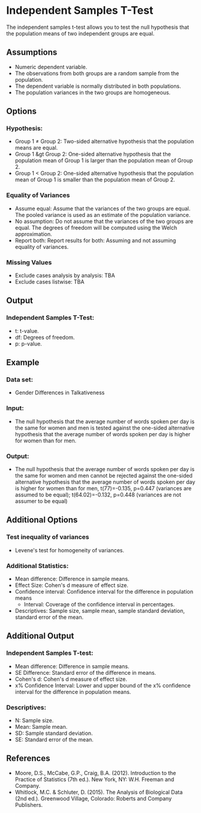 Independent Samples T-Test
==========================

The independent samples t-test allows you to test the null hypothesis that the population means of two independent groups are equal.

Assumptions
-----------
- Numeric dependent variable.
- The observations from both groups are a random sample from the population.
- The dependent variable is normally distributed in both populations.
- The population variances in the two groups are homogeneous.

Options
-------
### Hypothesis:
- Group 1 &ne; Group 2: Two-sided alternative hypothesis that the population means are equal.
- Group 1 &gt Group 2: One-sided alternative hypothesis that the population mean of Group 1 is larger than the population mean of Group 2.
- Group 1 &lt; Group 2: One-sided alternative hypothesis that the population mean of Group 1 is smaller than the population mean of Group 2.

### Equality of Variances
- Assume equal: Assume that the variances of the two groups are equal. The pooled variance is used as an estimate of the population variance.
- No assumption: Do not assume that the variances of the two groups are equal. The degrees of freedom will be computed using the Welch approximation.
- Report both: Report results for both: Assuming and not assuming equality of variances.

### Missing Values
 - Exclude cases analysis by analysis: TBA
 - Exclude cases listwise: TBA
 
Output
-------

### Independent Samples T-Test:
- t: t-value.
- df: Degrees of freedom.
- p: p-value.

Example
-------
### Data set: 
- Gender Differences in Talkativeness

### Input: 
- The null hypothesis that the average number of words spoken per day is the same for women and men is tested against the one-sided alternative hypothesis that the average 
number of words spoken per day is higher for women than for men.

### Output: 
- The null hypothesis that the average number of words spoken per day is the same for women and men cannot be rejected against the one-sided alternative hypothesis that the average 
number of words spoken per day is higher for women than for men, t(77)=-0.135, p=0.447 (variances are assumed to be equal); t(64.02)=-0.132, p=0.448 (variances are not assumer to be equal)

Additional Options
-------

### Test inequality of variances
- Levene's test for homogeneity of variances.

### Additional Statistics:
- Mean difference: Difference in sample means.
- Effect Size: Cohen's d measure of effect size.
- Confidence interval: Confidence interval for the difference in population means
  - Interval: Coverage of the confidence interval in percentages.
- Descriptives: Sample size, sample mean, sample standard deviation, standard error of the mean.

Additional Output
-------

### Independent Samples T-test:
- Mean difference: Difference in sample means.
- SE Difference: Standard error of the difference in means.
- Cohen's d: Cohen's d measure of effect size.
- x% Confidence Interval: Lower and upper bound of the x% confidence interval for 
the difference in population means.

### Descriptives:
- N: Sample size.
- Mean: Sample mean.
- SD: Sample standard deviation.
- SE: Standard error of the mean.

References
-------
 - Moore, D.S., McCabe, G.P., Craig, B.A. (2012). Introduction to the Practice of Statistics (7th ed.). New York, NY: W.H. Freeman and Company.
 - Whitlock, M.C. & Schluter, D. (2015). The Analysis of Biological Data (2nd ed.). Greenwood Village, Colorado: Roberts and Company Publishers.
